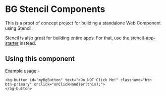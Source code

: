 # BG Stencil Components

This is a proof of concept project for building a standalone Web Component using Stencil.

Stencil is also great for building entire apps. For that, use the [stencil-app-starter](https://github.com/ionic-team/stencil-app-starter) instead.


## Using this component

Example usage:-
~~~~
<bg-button id="myBgButton" text=">Do NOT Click Me!" classname="btn btn-primary" onclick="onClickHandler(this);">
</bg-button>
~~~~
